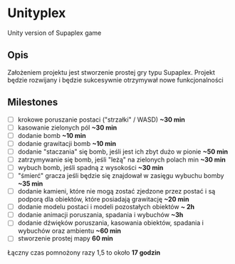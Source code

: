 # Unityplex
Unity version of Supaplex game  
## Opis
Założeniem projektu jest stworzenie prostej gry typu Supaplex. Projekt będzie rozwijany i będzie sukcesywnie otrzymywał nowe funkcjonalności
## Milestones
- [ ] krokowe poruszanie postaci ("strzałki" / WASD) **~30 min**
- [ ] kasowanie zielonych pól **~30 min**
- [ ] dodanie bomb **~10 min** 
- [ ] dodanie grawitacji bomb **~10 min**
- [ ] dodanie "staczania" się bomb, jeśli jest ich zbyt dużo w pionie **~50 min**
- [ ] zatrzymywanie się bomb, jeśli "leżą" na zielonych polach  min **~30 min**
- [ ] wybuch bomb, jeśli spadną z wysokości **~30 min**
- [ ] "śmierć" gracza jeśli będzie się znajdował w zasięgu wybuchu bomby **~35 min**
- [ ] dodanie kamieni, które nie mogą zostać zjedzone przez postać i są podporą dla obiektów, które posiadają grawitację **~20 min**
- [ ] dodanie modelu postaci i modeli pozostałych obiektów  **~ 2h**
- [ ] dodanie animacji poruszania, spadania i wybuchów **~3h** 
- [ ] dodanie dźwięków poruszania, kasowania obiektów, spadania i wybuchów oraz ambientu **~60 min**
- [ ] stworzenie prostej mapy **60 min**

Łączny czas pomnożony razy 1,5 to około **17 godzin**
